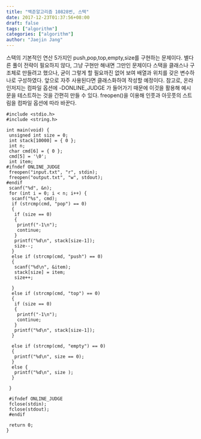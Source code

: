 ```yaml
---
title: "백준알고리즘 10828번, 스택"
date: 2017-12-23T01:37:56+08:00
draft: false
tags: ["algorithm"]
categories: ["algorithm"]
author: "Jaejin Jang"
---
```


스택의 기본적인 연산 5가지인 push,pop,top,empty,size를 구현하는 문제이다.
별다른 풀이 전략이 필요하지 않다, 그냥 구현만 해내면 그만인 문제이다
스택을 클래스나 구조체로 만들려고 했으나, 굳이 그렇게 할 필요까진 없어 보여 배열과 위치를 갖은 변수하나로 구성하였다.
앞으로 자주 사용된다면 클래스화하여 작성할 예정이다.
참고로, 온라인저지는 컴파일 옵션에 -DONLINE_JUDGE 가 들어가기 때문에 이것을 활용해 예시문을 테스트하는 것을 간편히 만들 수 있다.
freopen()을 이용해 인풋과 아웃풋의 스트림을 컴파일 옵션에 따라 바꾼다.
```
#include <stdio.h>
#include <string.h>

int main(void) {
 unsigned int size = 0;
 int stack[10000] = { 0 };
 int n;
 char cmd[6] = { 0 };
 cmd[5] = '\0';
 int item;
#ifndef ONLINE_JUDGE
 freopen("input.txt", "r", stdin);
 freopen("output.txt", "w", stdout);
#endif
 scanf("%d", &n);
 for (int i = 0; i < n; i++) {
  scanf("%s", cmd);
  if (strcmp(cmd, "pop") == 0)
  {
   if (size == 0)
   {
    printf("-1\n");
    continue;
   }
   printf("%d\n", stack[size-1]);
   size--;
  }
  else if (strcmp(cmd, "push") == 0)
  {
   scanf("%d\n", &item);
   stack[size] = item;
   size++;
   
  }
  else if (strcmp(cmd, "top") == 0)
  {
   if (size == 0)
   {
    printf("-1\n");
    continue;
   }
   printf("%d\n", stack[size-1]);
  }

  else if (strcmp(cmd, "empty") == 0)
  {
   printf("%d\n", size == 0);
  }
  else {
   printf("%d\n", size );
  }
  
 }
 
 #ifndef ONLINE_JUDGE
 fclose(stdin);
 fclose(stdout);
 #endif

 return 0;
}
```
